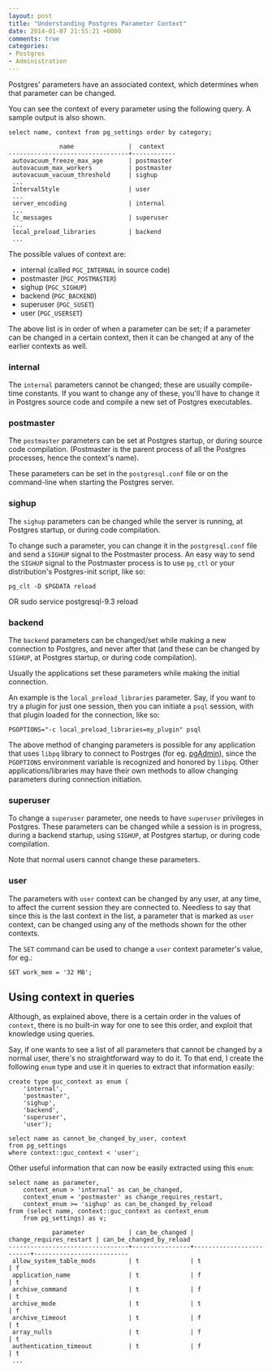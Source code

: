 ```yaml
---
layout: post
title: "Understanding Postgres Parameter Context"
date: 2014-01-07 21:55:21 +0000
comments: true
categories:
- Postgres
- Administration
---
```


Postgres' parameters have an associated context, which determines when that
parameter can be changed.

You can see the context of every parameter using the following query. A sample
output is also shown.

    select name, context from pg_settings order by category;

                  name               |  context   
    ---------------------------------+------------
     autovacuum_freeze_max_age       | postmaster
     autovacuum_max_workers          | postmaster
     autovacuum_vacuum_threshold     | sighup
     ...
     IntervalStyle                   | user
     ...
     server_encoding                 | internal
     ...
     lc_messages                     | superuser
     ...
     local_preload_libraries         | backend
     ...

The possible values of context are:

- internal (called `PGC_INTERNAL` in source code)
- postmaster (`PGC_POSTMASTER`)
- sighup (`PGC_SIGHUP`)
- backend (`PGC_BACKEND`)
- superuser (`PGC_SUSET`)
- user (`PGC_USERSET`)

The above list is in order of when a parameter can be set; if a parameter can be
changed in a certain context, then it can be changed at any of the earlier
contexts as well.

### internal

The `internal` parameters cannot be changed; these are usually compile-time
constants. If you want to change any of these, you'll have to change it in
Postgres source code and compile a new set of Postgres executables.

### postmaster

The `postmaster` parameters can be set at Postgres startup, or during source code
compilation. (Postmaster is the parent process of all the Postgres processes,
hence the context's name).

These parameters can be set in the `postgresql.conf` file or on the command-line
when starting the Postgres server.

### sighup

The `sighup` parameters can be changed while the server is running, at Postgres
startup, or during code compilation.

To change such a parameter, you can change it in the `postgresql.conf` file and send a
`SIGHUP` signal to the Postmaster process. An easy way to send the `SIGHUP` signal
to the Postmaster process is to use `pg_ctl` or your distribution's Postgres-init
script, like so:

    pg_clt -D $PGDATA reload
OR
    sudo service postgresql-9.3 reload

### backend

The `backend` parameters can be changed/set while making a new connection to
Postgres, and never after that (and these can be changed by `SIGHUP`, at Postgres
startup, or during code compilation).

Usually the applications set these parameters while making the initial connection.

An example is the `local_preload_libraries` parameter. Say, if you want to try a
plugin for just one session, then you can initiate a `psql` session, with that
plugin loaded for the connection, like so:

    PGOPTIONS="-c local_preload_libraries=my_plugin" psql

The above method of changing parameters is possible for any application that
uses `libpq` library to connect to Postrges (for eg. [pgAdmin](http://pgadmin.org/)), since the `PGOPTIONS`
environment variable is recognized and honored by `libpq`. Other applications/libraries
may have their own methods to allow changing parameters during connection initiation.

### superuser

To change a `superuser` parameter, one needs to have `superuser` privileges in Postgres.
These parameters can be changed while a session is in progress, during a backend
startup, using `SIGHUP`, at Postgres startup, or during code compilation.

Note that normal users cannot change these parameters.

### user

The parameters with `user` context can be changed by any user, at any time, to
affect the current session they are connected to. Needless to say that since this
is the last context in the list, a parameter that is marked as `user` context, can be changed
using any of the methods shown for the other contexts.

The `SET` command can be used to change a `user` context parameter's value, for eg.:

    SET work_mem = '32 MB';

## Using context in queries

Although, as explained above, there is a certain order in the values of `context`,
there is no built-in way for one to see this order, and exploit that knowledge
using queries.

Say, if one wants to see a list of all parameters that cannot be
changed by a normal user, there's no straightforward way to do it. To that end,
I create the following `enum` type and use it in queries to extract that information easily:

    create type guc_context as enum (
        'internal',
        'postmaster',
        'sighup',
        'backend',
        'superuser',
        'user');

    select name as cannot_be_changed_by_user, context
    from pg_settings
    where context::guc_context < 'user';

Other useful information that can now be easily extracted using this `enum`:

    select name as parameter,
        context_enum > 'internal' as can_be_changed,
        context_enum = 'postmaster' as change_requires_restart,
        context_enum >= 'sighup' as can_be_changed_by_reload
    from (select name, context::guc_context as context_enum
        from pg_settings) as v;

                parameter            | can_be_changed | change_requires_restart | can_be_changed_by_reload 
    ---------------------------------+----------------+-------------------------+--------------------------
     allow_system_table_mods         | t              | t                       | f
     application_name                | t              | f                       | t
     archive_command                 | t              | f                       | t
     archive_mode                    | t              | t                       | f
     archive_timeout                 | t              | f                       | t
     array_nulls                     | t              | f                       | t
     authentication_timeout          | t              | f                       | t
     ...


